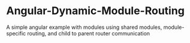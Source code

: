 # Angular-Dynamic-Module-Routing
A simple angular example with modules using shared modules, module-specific routing, and child to parent router communication
